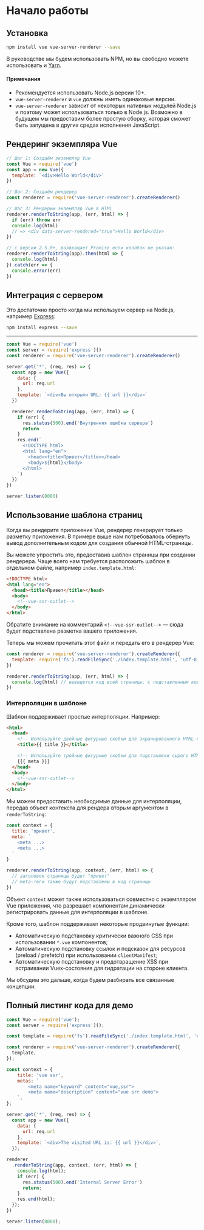 # Начало работы

## Установка

``` bash
npm install vue vue-server-renderer --save
```

В руководстве мы будем использовать NPM, но вы свободно можете использовать и [Yarn](https://yarnpkg.com/en/).

#### Примечания

- Рекомендуется использовать Node.js версии 10+.
- `vue-server-renderer` и `vue` должны иметь одинаковые версии.
- `vue-server-renderer` зависит от некоторых нативных модулей Node.js и поэтому может использоваться только в Node.js. Возможно в будущем мы предоставим более простую сборку, которая сможет быть запущена в других средах исполнения JavaScript.

## Рендеринг экземпляра Vue

``` js
// Шаг 1: Создаём экземпляр Vue
const Vue = require('vue')
const app = new Vue({
  template: `<div>Hello World</div>`
})

// Шаг 2: Создаём рендерер
const renderer = require('vue-server-renderer').createRenderer()

// Шаг 3: Рендерим экземпляр Vue в HTML
renderer.renderToString(app, (err, html) => {
  if (err) throw err
  console.log(html)
  // => <div data-server-rendered="true">Hello World</div>
})

// с версии 2.5.0+, возвращает Promise если коллбэк не указан:
renderer.renderToString(app).then(html => {
  console.log(html)
}).catch(err => {
  console.error(err)
})
```

## Интеграция с сервером

Это достаточно просто когда мы используем сервер на Node.js, например [Express](https://expressjs.com/):

``` bash
npm install express --save
```
---
``` js
const Vue = require('vue')
const server = require('express')()
const renderer = require('vue-server-renderer').createRenderer()

server.get('*', (req, res) => {
  const app = new Vue({
    data: {
      url: req.url
    },
    template: `<div>Вы открыли URL: {{ url }}</div>`
  })

  renderer.renderToString(app, (err, html) => {
    if (err) {
      res.status(500).end('Внутренняя ошибка сервера')
      return
    }
    res.end(`
      <!DOCTYPE html>
      <html lang="en">
        <head><title>Привет</title></head>
        <body>${html}</body>
      </html>
    `)
  })
})

server.listen(8080)
```

## Использование шаблона страниц

Когда вы рендерите приложение Vue, рендерер генерирует только разметку приложения. В примере выше нам потребовалось обернуть вывод дополнительным кодом для создания обычной HTML-страницы.

Вы можете упростить это, предоставив шаблон страницы при создании рендерера. Чаще всего нам требуется расположить шаблон в отдельном файле, например `index.template.html`:

``` html
<!DOCTYPE html>
<html lang="en">
  <head><title>Привет</title></head>
  <body>
    <!--vue-ssr-outlet-->
  </body>
</html>
```

Обратите внимание на комментарий `<!--vue-ssr-outlet-->` — сюда будет подставлена разметка вашего приложения.

Теперь мы можем прочитать этот файл и передать его в рендерер Vue:

``` js
const renderer = require('vue-server-renderer').createRenderer({
  template: require('fs').readFileSync('./index.template.html', 'utf-8')
})

renderer.renderToString(app, (err, html) => {
  console.log(html) // выведется код всей страницы, с подставленным кодом приложения.
})
```

### Интерполяции в шаблоне

Шаблон поддерживает простые интерполяции. Например:

``` html
<html>
  <head>
    <!-- Используйте двойные фигурные скобки для экранированного HTML-кода -->
    <title>{{ title }}</title>

    <!-- Используйте тройные фигурные скобки для подстановки сырого HTML -->
    {{{ meta }}}
  </head>
  <body>
    <!--vue-ssr-outlet-->
  </body>
</html>
```

Мы можем предоставить необходимые данные для интерполяции, передав объект контекста для рендера вторым аргументом в `renderToString`:

``` js
const context = {
  title: 'привет',
  meta: `
    <meta ...>
    <meta ...>
  `
}

renderer.renderToString(app, context, (err, html) => {
  // заголовок страницы будет "привет"
  // meta-теги также будут подставлены в код страницы
})
```

Объект `context` может также использоваться совместно с экземпляром Vue приложения, что разрешает компонентам динамически регистрировать данные для интерполяции в шаблоне.

Кроме того, шаблон поддерживает некоторые продвинутые функции:

- Автоматическую подстановку критически важного CSS при использовании `*.vue` компонентов;
- Автоматическую подстановку ссылок и подсказок для ресурсов (preload / prefetch) при использовании `clientManifest`;
- Автоматическую подстановку и предотвращение XSS при встраивании Vuex-состояния для гидратации на стороне клиента.

Мы обсудим это дальше, когда будем разбирать все связанные концепции.

## Полный листинг кода для демо

```js
const Vue = require('vue');
const server = require('express')();

const template = require('fs').readFileSync('./index.template.html', 'utf-8');

const renderer = require('vue-server-renderer').createRenderer({
  template,
});

const context = {
    title: 'vue ssr',
    metas: `
        <meta name="keyword" content="vue,ssr">
        <meta name="description" content="vue srr demo">
    `,
};

server.get('*', (req, res) => {
  const app = new Vue({
    data: {
      url: req.url
    },
    template: `<div>The visited URL is: {{ url }}</div>`,
  });

renderer
  .renderToString(app, context, (err, html) => {
    console.log(html);
    if (err) {
      res.status(500).end('Internal Server Error')
      return;
    }
    res.end(html);
  });
})

server.listen(8080);
```
